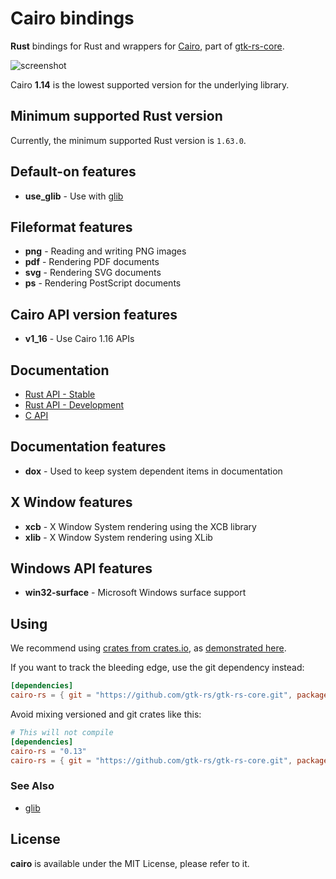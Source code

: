 # Cairo bindings

__Rust__ bindings for Rust and wrappers for [Cairo](https://www.cairographics.org/), part of [gtk-rs-core](https://github.com/gtk-rs/gtk-rs-core).

![screenshot](https://guillaume-gomez.fr/image/cairo.png)

Cairo __1.14__ is the lowest supported version for the underlying library.

## Minimum supported Rust version

Currently, the minimum supported Rust version is `1.63.0`.

## Default-on features

* **use_glib** - Use with [glib](mod@glib)

## Fileformat features

 * **png** - Reading and writing PNG images
 * **pdf** - Rendering PDF documents
 * **svg** - Rendering SVG documents
 * **ps** - Rendering PostScript documents

## Cairo API version features

 * **v1_16** - Use Cairo 1.16 APIs

## Documentation

 * [Rust API - Stable](https://gtk-rs.org/gtk-rs-core/stable/latest/docs/cairo)
 * [Rust API - Development](https://gtk-rs.org/gtk-rs-core/git/docs/cairo)
 * [C API](https://www.cairographics.org/documentation/)

## Documentation features

 * **dox** - Used to keep system dependent items in documentation

## X Window features

 * **xcb** - X Window System rendering using the XCB library
 * **xlib** - X Window System rendering using XLib

## Windows API features

 * **win32-surface** - Microsoft Windows surface support

## Using

We recommend using [crates from crates.io](https://crates.io/keywords/gtk-rs),
as [demonstrated here](https://gtk-rs.org/#using).

If you want to track the bleeding edge, use the git dependency instead:

```toml
[dependencies]
cairo-rs = { git = "https://github.com/gtk-rs/gtk-rs-core.git", package = "cairo-rs" }
```

Avoid mixing versioned and git crates like this:

```toml
# This will not compile
[dependencies]
cairo-rs = "0.13"
cairo-rs = { git = "https://github.com/gtk-rs/gtk-rs-core.git", package = "cairo-rs" }
```

### See Also

 * [glib](https://crates.io/crates/glib)

## License

__cairo__ is available under the MIT License, please refer to it.
